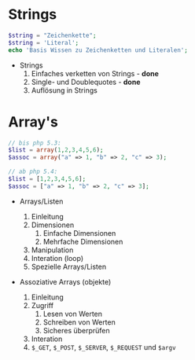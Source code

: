 # Strings

```php
$string = "Zeichenkette";
$string = 'Literal';
echo 'Basis Wissen zu Zeichenketten und Literalen';
```

- Strings
    1. Einfaches verketten von Strings - **done**
    2. Single- und Doublequotes - **done**
    3. Auflösung in Strings

# Array's

```php
// bis php 5.3:
$list = array(1,2,3,4,5,6);
$assoc = array("a" => 1, "b" => 2, "c" => 3);

// ab php 5.4:
$list = [1,2,3,4,5,6];
$assoc = ["a" => 1, "b" => 2, "c" => 3];
```

- Arrays/Listen
    1. Einleitung
    2. Dimensionen
        1. Einfache Dimensionen
        2. Mehrfache Dimensionen
    3. Manipulation
    4. Interation (loop)
    5. Spezielle Arrays/Listen

- Assoziative Arrays (objekte)
    1. Einleitung
    2. Zugriff
        1. Lesen von Werten
        2. Schreiben von Werten
        3. Sicheres überprüfen
    4. Interation
    5. `$_GET`, `$_POST`, `$_SERVER`, `$_REQUEST` und `$argv`
